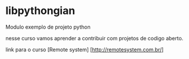 # libpythongian
Modulo exemplo de projeto python

nesse curso vamos aprender a contribuir com projetos de codigo aberto.

link para o curso [Remote system] [http://remotesystem.com.br/]
